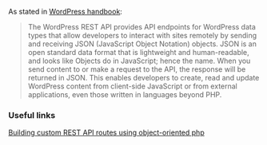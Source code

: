 As stated in [WordPress handbook](https://developer.wordpress.org/rest-api/):

>The WordPress REST API provides API endpoints for WordPress data types that allow developers to interact with sites remotely by sending and receiving JSON (JavaScript Object Notation) objects. JSON is an open standard data format that is lightweight and human-readable, and looks like Objects do in JavaScript; hence the name. When you send content to or make a request to the API, the response will be returned in JSON. This enables developers to create, read and update WordPress content from client-side JavaScript or from external applications, even those written in languages beyond PHP.

### Useful links

[Building custom REST API routes using object-oriented php](https://torquemag.io/2016/08/building-custom-rest-api-routes-using-object-oriented-php/)
